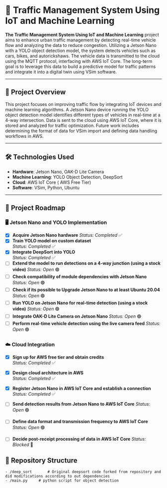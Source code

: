 # 🚦 Traffic Management System Using IoT and Machine Learning


**The Traffic Management System Using IoT and Machine Learning** project aims to enhance urban traffic management by detecting real-time vehicle flow and analyzing the data to reduce congestion. Utilizing a Jetson Nano with a YOLO object detection model, the system detects vehicles such as cars, bikes, and autorickshaws. The vehicle data is transmitted to the cloud using the MQTT protocol, interfacing with AWS IoT Core. The long-term goal is to leverage this data to build a predictive model for traffic patterns and integrate it into a digital twin using VSim software.

---

## 📑 Project Overview

This project focuses on improving traffic flow by integrating IoT devices and machine learning algorithms. A Jetson Nano device running the YOLO object detection model identifies different types of vehicles in real-time at a 4-way intersection. Data is sent to the cloud using AWS IoT Core, where it is stored and analyzed for traffic optimization. Future work includes determining the format of data for VSim import and defining data handling workflows in AWS.

---

## 🛠️ Technologies Used

- **Hardware**: Jetson Nano, OAK-D Lite Camera
- **Machine Learning**: YOLO Object Detection, DeepSort
- **Cloud**: AWS IoT Core ( AWS Free Tier)
- **Software**: VSim, Python, Ubuntu

---

## 🚧 Project Roadmap

### 🖥️ Jetson Nano and YOLO Implementation
- [x]  **Acquire Jetson Nano hardware**
  _Status: Completed_ ✅
- [x] **Train YOLO model on custom dataset**  
  _Status: Completed_ ✅
- [x] **Integrate DeepSort into YOLO**  
  _Status: Completed_ ✅
- [ ] **Extend the model to run detections on a 4-way junction (using a stock video)**
  _Status: Open_ 🟢
- [ ] **Check compatibility of module dependencies with Jetson Nano**
  _Status: Open_ 🟢
- [ ] **Check if its possible to Upgrade Jetson Nano to at least Ubuntu 20.04**  
  _Status: Open_ 🟢
- [ ] **Run YOLO on Jetson Nano for real-time detection (using a stock video)**
  _Status: Open_ 🟢
- [ ] **Integrate OAK-D Lite Camera on Jetson Nano**
  _Status: Open_ 🟢
- [ ] **Perform real-time vehicle detection using the live camera feed**
  _Status: Open_ 🟢

### ☁️ Cloud Integration
- [x] **Sign up for AWS free tier and obtain credits**  
  _Status: Completed_ ✅
- [x] **Design cloud architecture in AWS**  
  _Status: Completed_ ✅
- [x] **Register Jetson Nano in AWS IoT Core and establish a connection**  
  _Status: Completed_ ✅
- [ ] **Send detection results from Jetson Nano to AWS IoT Core**
  _Status: Open_ 🟢
- [ ] **Define data format and transmission frequency to AWS IoT Core**
  _Status: Open_ 🟢
- [ ] **Decide post-receipt processing of data in AWS IoT Core**
  _Status: Blocked_ 🔴



## 📁 Repository Structure
```plaintext
- /deep_sort       # Original deepsort code forked from repository and did modifications according to out dependencies
- /main.py     # python script for object detection

